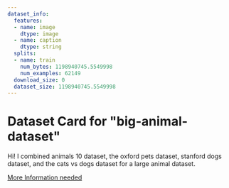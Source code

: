 ```yaml
---
dataset_info:
  features:
  - name: image
    dtype: image
  - name: caption
    dtype: string
  splits:
  - name: train
    num_bytes: 1198940745.5549998
    num_examples: 62149
  download_size: 0
  dataset_size: 1198940745.5549998
---
```

# Dataset Card for "big-animal-dataset"

Hi! I combined animals 10 dataset, the oxford pets dataset, stanford dogs dataset, and the cats vs dogs dataset for a large animal dataset.

[More Information needed](https://github.com/huggingface/datasets/blob/main/CONTRIBUTING.md#how-to-contribute-to-the-dataset-cards)
